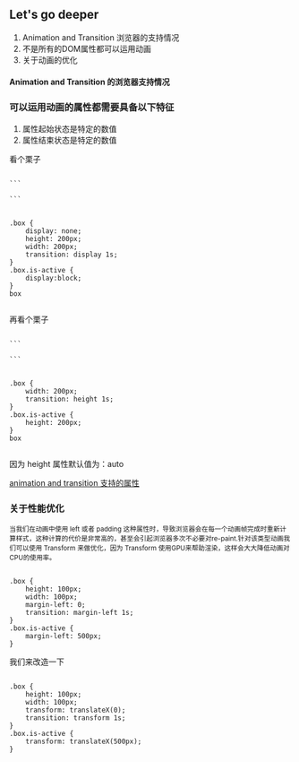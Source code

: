 <h2>Let's go deeper</h2>
<section>
    <ol>
        <li class="fragment">
            Animation and Transition 浏览器的支持情况
        </li>
        <li class="fragment">
            不是所有的DOM属性都可以运用动画
        </li>
        <li class="fragment">
            关于动画的优化
        </li>
    </ol>
</section>
<section>
    <h4>Animation and Transition 的浏览器支持情况</h4>
</section>
<section>
    <h3>可以运用动画的属性都需要具备以下特征</h3>
    <ol>
        <li class="fragment">属性起始状态是特定的数值</li>
        <li class="fragment">属性结束状态是特定的数值</li>
    <ol>
</section>
<section>
看个栗子
<pre><code data-trim data-noescape>
```
<div class="box"></div>
```
</code></pre>
<pre><code data-trim data-noescape>
.box {
    display: none;
    height: 200px;
    width: 200px;
    transition: display 1s;
}
.box.is-active {
    display:block;
}
<div class="display-box js-display-box">box</div>
</code></pre>
<div class="fragment" data-type="display-box" data-index=0></div>
</section>
<section>
再看个栗子
<pre><code data-trim data-noescape>
```
<div class="box"></div>
```
</code></pre>
<pre><code data-trim data-noescape>
.box {
    width: 200px;
    transition: height 1s;
}
.box.is-active {
    height: 200px;
}
<div class="height-box js-height-box">box</div>
</code></pre>
<div class="fragment" data-type="height-box" data-index=0></div>
<p class="fragment"> 因为 height 属性默认值为：auto </p>
</section>
<section>
    <a href="http://oli.jp/2010/css-animatable-properties/" target="_blank">animation and transition 支持的属性</a>
</section>
<section>
    <h3>关于性能优化</h3>
    <small class="fragment">当我们在动画中使用 left 或者 padding 这种属性时，导致浏览器会在每一个动画帧完成时重新计算样式，这种计算的代价是非常高的，甚至会引起浏览器多次不必要对re-paint.针对该类型动画我们可以使用 Transform 来做优化，因为 Transform 使用GPU来帮助渲染，这样会大大降低动画对CPU的使用率。</small>
</section>
<section>
<pre><code data-trim data-noescape>
.box {
    height: 100px;
    width: 100px;
    margin-left: 0;
    transition: margin-left 1s;
}
.box.is-active {
    margin-left: 500px;
}
</code></pre>
<div class="padding-box js-padding-box">
</div>
<div class="fragment" data-type="padding-box" data-index=0></div>
</section>
<section>
我们来改造一下
<pre><code data-trim data-noescape>
.box {
    height: 100px;
    width: 100px;
    transform: translateX(0);
    transition: transform 1s;
}
.box.is-active {
    transform: translateX(500px);
}
</code></pre>
<div class="transform-box js-transform-box">
</div>
<div class="fragment" data-type="transform-box" data-index=0></div>
</section>
